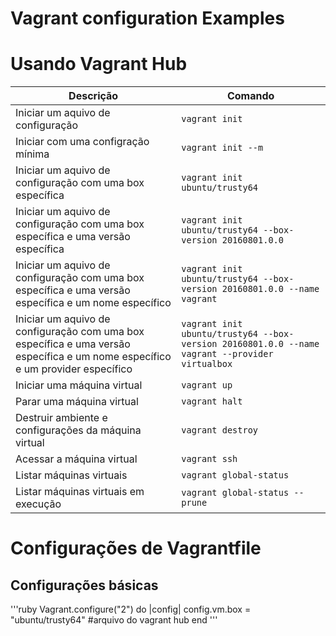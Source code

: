 # Vagrant configuration Examples

# Usando Vagrant Hub

| Descrição | Comando |
| --- | --- |
| Iniciar um aquivo de configuração | `vagrant init` |
| Iniciar com uma configração mínima | `vagrant init --m` |
| Iniciar um aquivo de configuração com uma box específica | `vagrant init ubuntu/trusty64` |
| Iniciar um aquivo de configuração com uma box específica e uma versão específica | `vagrant init ubuntu/trusty64 --box-version 20160801.0.0` |
| Iniciar um aquivo de configuração com uma box específica e uma versão específica e um nome específico | `vagrant init ubuntu/trusty64 --box-version 20160801.0.0 --name vagrant` |    
| Iniciar um aquivo de configuração com uma box específica e uma versão específica e um nome específico e um provider específico | `vagrant init ubuntu/trusty64 --box-version 20160801.0.0 --name vagrant --provider virtualbox` |
| Iniciar uma máquina virtual | `vagrant up` |
| Parar uma máquina virtual | `vagrant halt` |
| Destruir ambiente e configurações da máquina virtual | `vagrant destroy` |
| Acessar a máquina virtual | `vagrant ssh` |
| Listar máquinas virtuais | `vagrant global-status` |
| Listar máquinas virtuais em execução | `vagrant global-status --prune` |

# Configurações de Vagrantfile

## Configurações básicas

'''ruby
Vagrant.configure("2") do |config| 
  config.vm.box = "ubuntu/trusty64" #arquivo do vagrant hub
end
'''
